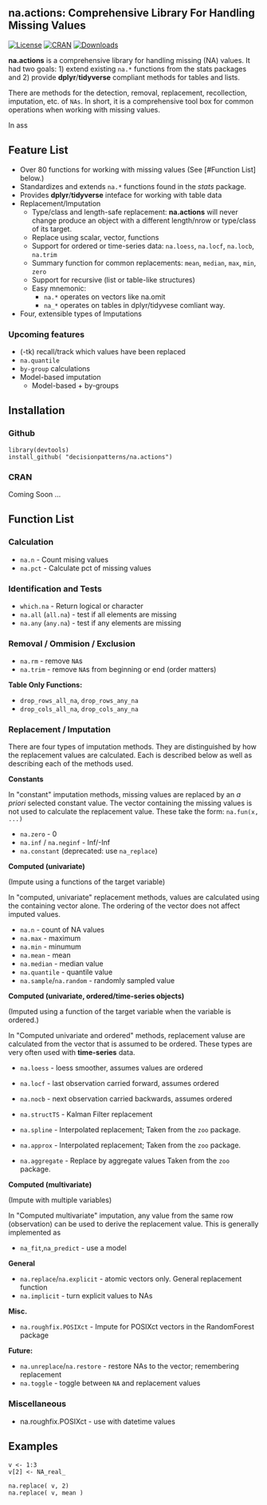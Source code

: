 
## na.actions: Comprehensive Library For Handling Missing Values

[![License](http://img.shields.io/badge/license-GPL%20%28%3E=%202%29-brightgreen.svg?style=flat)](http://www.gnu.org/licenses/gpl-2.0.html)
[![CRAN](http://www.r-pkg.org/badges/version/na.actions)](https://cran.rstudio.com/web/packages/na.actions/index.html)
[![Downloads](http://cranlogs.r-pkg.org/badges/na.actions?color=brightgreen)](http://www.r-pkg.org/pkg/na.actions)


**na.actions** is a comprehensive library for handling missing (NA) values.
It had two goals: 1) extend existing `na.*` functions from the stats packages 
and 2) provide **dplyr**/**tidyverse** compliant methods for tables and lists. 

There are methods for the detection, removal, replacement, recollection, 
imputation, etc. of `NAs`.  In short, it is a comprehensive tool box for common 
operations when working with missing values.

In ass

## Feature List
 
 * Over 80 functions for working with missing values (See [#Function List] below.) 
 * Standardizes and extends `na.*` functions found in the *stats* package.
 * Provides **dplyr**/**tidyverse** inteface for working with table data
 * Replacement/Imputation
   * Type/class and length-safe replacement: **na.actions** will never change 
     produce an object with a different length/nrow or type/class of its target.
   * Replace using scalar, vector, functions
   * Support for ordered or time-series data: `na.loess`, `na.locf`, `na.locb`, `na.trim`
   * Summary function for common replacements: `mean`, `median`, `max`, `min`, `zero`
   * Support for recursive (list or table-like structures)
   * Easy mnemonic: 
     - `na.*` operates on vectors like na.omit
     - `na_*` operates on tables in dplyr/tidyvese comliant way.
  * Four, extensible types of Imputations

### Upcoming features

 * (-tk) recall/track which values have been replaced
 * `na.quantile`
 * `by-group` calculations
 * Model-based imputation 
   - Model-based + by-groups
   

## Installation

### Github 

    library(devtools)
    install_github( "decisionpatterns/na.actions")
    
    
### CRAN 

Coming Soon ...
  

## Function List 

### Calculation 

 * `na.n` - Count mising values 
 * `na.pct` - Calculate pct of missing values

### Identification and Tests

 * `which.na` - Return logical or character 
 * `na.all` (`all.na`) - test if all elements are missing
 * `na.any` (`any.na`) - test if any elements are missing
   
### Removal / Ommision / Exclusion 

 * `na.rm` - remove `NA`s
 * `na.trim` - remove `NA`s from beginning or end (order matters)
 
 
**Table Only Functions:**
 * `drop_rows_all_na`, `drop_rows_any_na`
 * `drop_cols_all_na`, `drop_cols_any_na`
 
 
### Replacement / Imputation ###

There are four types of imputation methods. They are distinguished by
how the replacement values are calculated. Each is described below as well as 
describing each of the methods used.

**Constants**

In "constant" imputation methods, missing values are replaced by an 
*a priori* selected constant value. The vector containing the missing values 
is not used to calculate the replacement value. These take the form: `na.fun(x, ...)`

 * `na.zero` - 0 
 * `na.inf` / `na.neginf` - Inf/-Inf
 * `na.constant` (deprecated: use `na_replace`)


**Computed (univariate)**

(Impute using a functions of the target variable)

In "computed, univariate" replacement methods, values are calculated using 
the containing vector alone. The ordering of the vector does not affect 
imputed values. 

 * `na.n` - count of NA values
 * `na.max` - maximum  
 * `na.min` - minumum 
 * `na.mean` - mean 
 * `na.median` - median value
 * `na.quantile` - quantile value
 * `na.sample`/`na.random` - randomly sampled value


**Computed (univariate, ordered/time-series objects)**

(Imputed using a function of the target variable when the variable is ordered.)

In "Computed univariate and ordered" methods, replacement valuse are calculated
from the vector that is assumed to be ordered. These types are very
often used with **time-series** data.

 * `na.loess` - loess smoother, assumes values are ordered
 * `na.locf` - last observation carried forward, assumes ordered 
 * `na.nocb` - next observation carried backwards, assumes ordered

 * `na.structTS` - Kalman Filter replacement
 * `na.spline` - Interpolated replacement; Taken from the `zoo` package. 
 * `na.approx` - Interpolated replacement; Taken from the `zoo` package. 
 * `na.aggregate` - Replace by aggregate values Taken from the `zoo` package.

 
**Computed (multivariate)**

(Impute with multiple variables)

In "Computed multivariate" imputation, any value from the same 
row (observation) can be used to derive the replacement value. This is generally 
implemented as 

 * `na_fit`,`na_predict` - use a model 



 
**General**
 * `na.replace`/`na.explicit` - atomic vectors only. General replacement function
 * `na.implicit` - turn explicit values to NAs

 
**Misc.** 
 * `na.roughfix.POSIXct` - Impute for POSIXct vectors in the RandomForest package
 

**Future:**
 * `na.unreplace`/`na.restore` - restore NAs to the vector; remembering
    replacement
 * `na.toggle` - toggle between `NA` and replacement values


 






### Miscellaneous

 * na.roughfix.POSIXct - use with datetime values

 
## Examples

    v <- 1:3
    v[2] <- NA_real_
     
    na.replace( v, 2) 
    na.replace( v, mean )
    